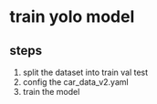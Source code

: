 # train yolo model
## steps
1. split the dataset into train val test
2. config the car_data_v2.yaml
3. train the model